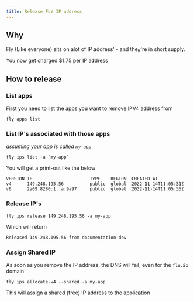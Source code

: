 ```yaml
---
title: Release FLY IP address
---
```


## Why

Fly (Like everyone) sits on alot of IP address' - and they're in short supply.

You now get charged $1.75 per IP address

## How to release

### List apps

First you need to list the apps you want to remove IPV4 address from

```shell
fly apps list
```

### List IP's associated with those apps

_assuming your app is called `my-app`_

```shell
fly ips list -a `my-app`
```

You will get a print-out like the below

```text
VERSION IP                      TYPE    REGION  CREATED AT
v4      149.248.195.56          public  global  2022-11-14T11:05:31Z
v6      2a09:8280:1::a:9a97     public  global  2022-11-14T11:05:35Z
```

### Release IP's


```shell
fly ips release 149.248.195.56 -a my-app
```

Which will return

```text
Released 149.248.195.56 from documentation-dev
```

### Assign Shared IP

As soon as you remove the IP address, the DNS will fail, even for the `flu.io` domain

```shell
fly ips allocate-v4 --shared -a my-app
```

This will assign a shared (free) IP address to the application
